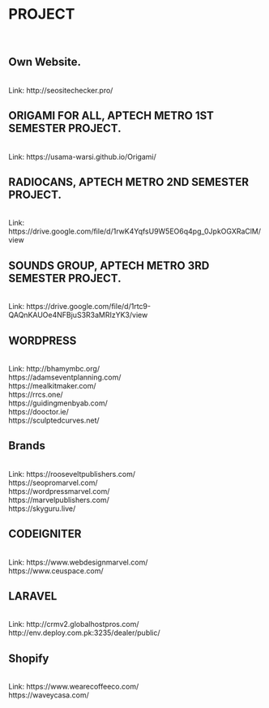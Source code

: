 <h1>PROJECT</h1> <br>
<h2>Own Website.</h2><br>
Link: http://seositechecker.pro/<br>

<h2>ORIGAMI FOR ALL, APTECH METRO 1ST SEMESTER PROJECT.</h2><br>
Link: https://usama-warsi.github.io/Origami/<br>

<h2>RADIOCANS, APTECH METRO 2ND SEMESTER PROJECT.</h2><br>
Link: https://drive.google.com/file/d/1rwK4YqfsU9W5EO6q4pg_0JpkOGXRaClM/view<br>

<h2>SOUNDS GROUP, APTECH METRO 3RD SEMESTER PROJECT.</h2><br>
Link: https://drive.google.com/file/d/1rtc9-QAQnKAUOe4NFBjuS3R3aMRIzYK3/view<br>

<h2>WORDPRESS</h2> <br>
Link: http://bhamymbc.org/<br>
      https://adamseventplanning.com/<br>
      https://mealkitmaker.com/ <br>
      https://rrcs.one/ <br>
      https://guidingmenbyab.com/ <br>
      https://dooctor.ie/<br>
      https://sculptedcurves.net/<br>

<h2>Brands</h2><br>
Link: https://rooseveltpublishers.com/  <br>
      https://seopromarvel.com/<br>
      https://wordpressmarvel.com/<br>
      https://marvelpublishers.com/<br>
      https://skyguru.live/ <br>

<h2>CODEIGNITER</h2><br>
Link: https://www.webdesignmarvel.com/  <br>
      https://www.ceuspace.com/ <br>

<h2>LARAVEL</h2><br>
Link: http://crmv2.globalhostpros.com/ <br>
      http://env.deploy.com.pk:3235/dealer/public/ <br>

<h2>Shopify</h2><br>
Link: https://www.wearecoffeeco.com/<br>
      https://waveycasa.com/<br>
